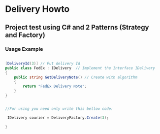 # Delivery Howto


## Project test using C# and 2 Patterns (Strategy and Factory)

### Usage Example 

```csharp

[DeliveryId(3)] // Put delivery Id 
public class FedEx : IDelivery  // Implement the Interface IDelivery
{
    public string GetDeliveryNote() // Create with algorithm  
    {
        return "FedEx Delivery Note";
    }
}


//For using you need only write this bellow code:

 IDelivery courier = DeliveryFactory.Create(3);   
  
}
```

